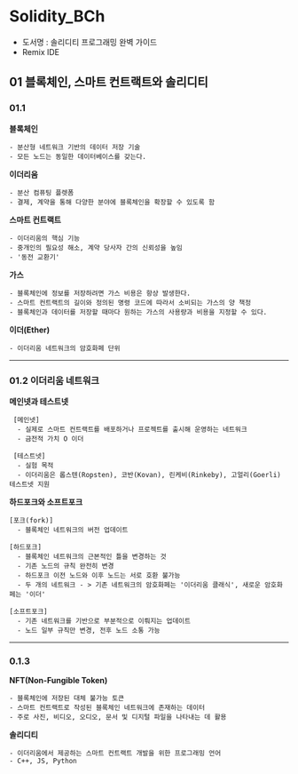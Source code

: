 # Solidity_BCh

- 도서명 : 솔리디티 프로그래밍 완벽 가이드
- Remix IDE

## 01 블록체인, 스마트 컨트랙트와 솔리디티

### 01.1

  **블록체인**
  
    - 분산형 네트워크 기반의 데이터 저장 기술
    - 모든 노드는 동일한 데이터베이스를 갖는다.
  
  **이더리움**
  
    - 분산 컴퓨팅 플렛폼
    - 결제, 계약을 통해 다양한 분야에 블록체인을 확장할 수 있도록 함
  
  **스마트 컨트랙트**
  
    - 이더리움의 핵심 기능
    - 중개인의 필요성 해소, 계약 당사자 간의 신뢰성을 높임
    - '동전 교환기'
  
  **가스**
  
    - 블록체인에 정보를 저장하려면 가스 비용은 항상 발생한다.
    - 스마트 컨트랙트의 길이와 정의된 명령 코드에 따라서 소비되는 가스의 양 책정
    - 블록체인과 데이터를 저장할 때마다 원하는 가스의 사용량과 비용을 지정할 수 있다.
  
  **이더(Ether)**
  
    - 이더리움 네트워크의 암호화페 단위

---

### 01.2 이더리움 네트워크

  **메인넷과 테스트넷**
  
     [메인넷]
      - 실제로 스마트 컨트랙트를 배포하거나 프로젝트를 출시해 운영하는 네트워크
      - 금전적 가치 O 이더
  
     [테스트넷]
      - 실험 목적
      - 이더리움은 롭스텐(Ropsten), 코반(Kovan), 린케비(Rinkeby), 고얼리(Goerli) 테스트넷 지원
  
  **하드포크와 소프트포크**

    [포크(fork)]
      - 블록체인 네트워크의 버전 업데이트

    [하드포크]
      - 블록체인 네트워크의 근본적인 틀을 변경하는 것
      - 기존 노드의 규칙 완전히 변경
      - 하드포크 이전 노드와 이후 노드는 서로 호환 불가능
      - 두 개의 네트워크 - > 기존 네트워크의 암호화페는 '이더리움 클래식', 새로운 암호화페는 '이더'

    [소프트포크]
      - 기존 네트워크를 기반으로 부분적으로 이뤄지는 업데이트
      - 노드 일부 규칙만 변경, 전후 노드 소통 가능
      
  ---

### 0.1.3

  **NFT(Non-Fungible Token)**

    - 블록체인에 저장된 대체 불가능 토큰
    - 스마트 컨트랙트로 작성된 블록체인 네트워크에 존재하는 데이터
    - 주로 사진, 비디오, 오디오, 문서 및 디지털 파일을 나타내는 데 활용

  **솔리디티**
  
    - 이더리움에서 제공하는 스마트 컨트랙트 개발을 위한 프로그래밍 언어
    - C++, JS, Python
  
